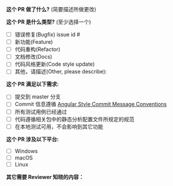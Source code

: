 <!-- PULL REQUEST TEMPLATE -->
<!-- (Update "[ ]" to "[x]" to check a box) -->

**这个 PR 做了什么?** (简要描述所做更改)

**这个 PR 是什么类型?** (至少选择一个)

- [ ] 错误修复(Bugfix) issue id #
- [ ] 新功能(Feature)
- [ ] 代码重构(Refactor)
- [ ] 文档修改(Docs)
- [ ] 代码风格更新(Code style update)
- [ ] 其他，请描述(Other, please describe):

**这个 PR 满足以下需求:**

- [ ] 提交到 master 分支
- [ ] Commit 信息遵循 [Angular Style Commit Message Conventions](https://gist.github.com/stephenparish/9941e89d80e2bc58a153)
- [ ] 所有测试用例已经通过
- [ ] 代码遵循相关包中的静态分析配置文件所规定的规范
- [ ] 在本地测试可用，不会影响到其它功能

**这个 PR 涉及以下平台:**

- [ ] Windows
- [ ] macOS
- [ ] Linux

**其它需要 Reviewer 知晓的内容：**
